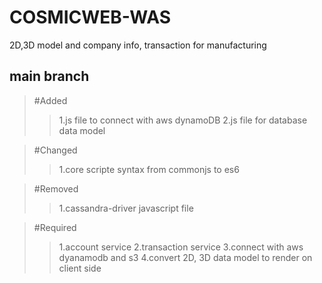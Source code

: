COSMICWEB-WAS
============================
2D,3D model and company info, transaction for manufacturing 

main branch
----------------------------------------

>#Added
>>1.js file to connect with aws dynamoDB
>>2.js file for database data model

>#Changed
>>1.core scripte syntax from commonjs to es6

>#Removed
>>1.cassandra-driver javascript file

>#Required
>>1.account service
>>2.transaction service
>>3.connect with aws dyanamodb and s3
>>4.convert 2D, 3D data model to render on client side



